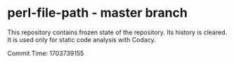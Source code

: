 # perl-file-path - master branch

This repository contains frozen state of the repository.
Its history is cleared. It is used only for static code
analysis with Codacy.

Commit Time: 1703739155